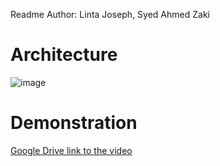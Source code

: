 Readme
Author: Linta Joseph, Syed Ahmed Zaki

# Architecture
![image]()

# Demonstration 
[Google Drive link to the video]()


